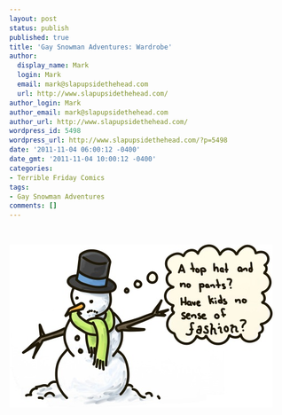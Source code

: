 ```yaml
---
layout: post
status: publish
published: true
title: 'Gay Snowman Adventures: Wardrobe'
author:
  display_name: Mark
  login: Mark
  email: mark@slapupsidethehead.com
  url: http://www.slapupsidethehead.com/
author_login: Mark
author_email: mark@slapupsidethehead.com
author_url: http://www.slapupsidethehead.com/
wordpress_id: 5498
wordpress_url: http://www.slapupsidethehead.com/?p=5498
date: '2011-11-04 06:00:12 -0400'
date_gmt: '2011-11-04 10:00:12 -0400'
categories:
- Terrible Friday Comics
tags:
- Gay Snowman Adventures
comments: []
---
```

&nbsp;

![A snowman laments his wardrobe:](/wp-content/media/2011/11/gay-snowman-adventures-fashion.jpg "And no monocle either?")

